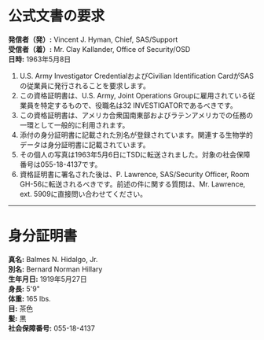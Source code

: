 # 公式文書の要求

**発信者（発）:** Vincent J. Hyman, Chief, SAS/Support  
**受信者（着）:** Mr. Clay Kallander, Office of Security/OSD  
**日時:** 1963年5月8日

1. U.S. Army Investigator CredentialおよびCivilian Identification CardがSASの従業員に発行されることを要求します。
2. この資格証明書は、U.S. Army, Joint Operations Groupに雇用されている従業員を特定するもので、役職名は32 INVESTIGATORであるべきです。
3. この資格証明書は、アメリカ合衆国南東部およびラテンアメリカでの任務の一環として一般的に利用されます。
4. 添付の身分証明書に記載された別名が登録されています。関連する生物学的データは身分証明書に記載されています。
5. その個人の写真は1963年5月6日にTSDに転送されました。対象の社会保障番号は055-18-4137です。
6. 資格証明書に署名された後は、P. Lawrence, SAS/Security Officer, Room GH-56に転送されるべきです。前述の件に関する質問は、Mr. Lawrence, ext. 5909に直接問い合わせてください。

---

# 身分証明書

**真名:** Balmes N. Hidalgo, Jr.  
**別名:** Bernard Norman Hillary  
**生年月日:** 1919年5月27日  
**身長:** 5'9"  
**体重:** 165 lbs.  
**目:** 茶色  
**髪:** 黒  
**社会保障番号:** 055-18-4137